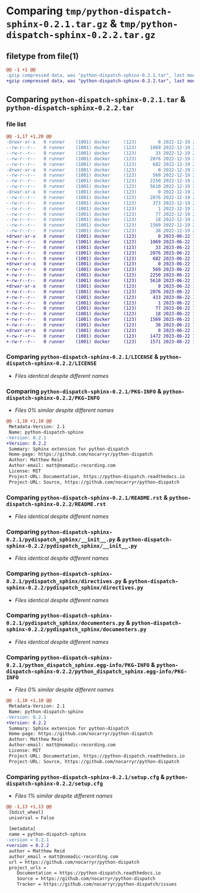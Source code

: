 # Comparing `tmp/python-dispatch-sphinx-0.2.1.tar.gz` & `tmp/python-dispatch-sphinx-0.2.2.tar.gz`

## filetype from file(1)

```diff
@@ -1 +1 @@
-gzip compressed data, was "python-dispatch-sphinx-0.2.1.tar", last modified: Mon Dec 19 20:20:45 2022, max compression
+gzip compressed data, was "python-dispatch-sphinx-0.2.2.tar", last modified: Thu Jun 22 16:52:11 2023, max compression
```

## Comparing `python-dispatch-sphinx-0.2.1.tar` & `python-dispatch-sphinx-0.2.2.tar`

### file list

```diff
@@ -1,17 +1,20 @@
-drwxr-xr-x   0 runner    (1001) docker     (123)        0 2022-12-19 20:20:45.032844 python-dispatch-sphinx-0.2.1/
--rw-r--r--   0 runner    (1001) docker     (123)     1069 2022-12-19 20:19:53.000000 python-dispatch-sphinx-0.2.1/LICENSE
--rw-r--r--   0 runner    (1001) docker     (123)       33 2022-12-19 20:19:53.000000 python-dispatch-sphinx-0.2.1/MANIFEST.in
--rw-r--r--   0 runner    (1001) docker     (123)     2076 2022-12-19 20:20:45.032844 python-dispatch-sphinx-0.2.1/PKG-INFO
--rw-r--r--   0 runner    (1001) docker     (123)      682 2022-12-19 20:19:53.000000 python-dispatch-sphinx-0.2.1/README.rst
-drwxr-xr-x   0 runner    (1001) docker     (123)        0 2022-12-19 20:20:45.032844 python-dispatch-sphinx-0.2.1/pydispatch_sphinx/
--rw-r--r--   0 runner    (1001) docker     (123)      569 2022-12-19 20:19:53.000000 python-dispatch-sphinx-0.2.1/pydispatch_sphinx/__init__.py
--rw-r--r--   0 runner    (1001) docker     (123)     2250 2022-12-19 20:19:53.000000 python-dispatch-sphinx-0.2.1/pydispatch_sphinx/directives.py
--rw-r--r--   0 runner    (1001) docker     (123)     5610 2022-12-19 20:19:53.000000 python-dispatch-sphinx-0.2.1/pydispatch_sphinx/documenters.py
-drwxr-xr-x   0 runner    (1001) docker     (123)        0 2022-12-19 20:20:45.032844 python-dispatch-sphinx-0.2.1/python_dispatch_sphinx.egg-info/
--rw-r--r--   0 runner    (1001) docker     (123)     2076 2022-12-19 20:20:45.000000 python-dispatch-sphinx-0.2.1/python_dispatch_sphinx.egg-info/PKG-INFO
--rw-r--r--   0 runner    (1001) docker     (123)      373 2022-12-19 20:20:45.000000 python-dispatch-sphinx-0.2.1/python_dispatch_sphinx.egg-info/SOURCES.txt
--rw-r--r--   0 runner    (1001) docker     (123)        1 2022-12-19 20:20:45.000000 python-dispatch-sphinx-0.2.1/python_dispatch_sphinx.egg-info/dependency_links.txt
--rw-r--r--   0 runner    (1001) docker     (123)       77 2022-12-19 20:20:45.000000 python-dispatch-sphinx-0.2.1/python_dispatch_sphinx.egg-info/requires.txt
--rw-r--r--   0 runner    (1001) docker     (123)       18 2022-12-19 20:20:45.000000 python-dispatch-sphinx-0.2.1/python_dispatch_sphinx.egg-info/top_level.txt
--rw-r--r--   0 runner    (1001) docker     (123)     1569 2022-12-19 20:20:45.032844 python-dispatch-sphinx-0.2.1/setup.cfg
--rw-r--r--   0 runner    (1001) docker     (123)       38 2022-12-19 20:19:53.000000 python-dispatch-sphinx-0.2.1/setup.py
+drwxr-xr-x   0 runner    (1001) docker     (123)        0 2023-06-22 16:52:11.277652 python-dispatch-sphinx-0.2.2/
+-rw-r--r--   0 runner    (1001) docker     (123)     1069 2023-06-22 16:52:04.000000 python-dispatch-sphinx-0.2.2/LICENSE
+-rw-r--r--   0 runner    (1001) docker     (123)       33 2023-06-22 16:52:04.000000 python-dispatch-sphinx-0.2.2/MANIFEST.in
+-rw-r--r--   0 runner    (1001) docker     (123)     2076 2023-06-22 16:52:11.277652 python-dispatch-sphinx-0.2.2/PKG-INFO
+-rw-r--r--   0 runner    (1001) docker     (123)      682 2023-06-22 16:52:04.000000 python-dispatch-sphinx-0.2.2/README.rst
+drwxr-xr-x   0 runner    (1001) docker     (123)        0 2023-06-22 16:52:11.277652 python-dispatch-sphinx-0.2.2/pydispatch_sphinx/
+-rw-r--r--   0 runner    (1001) docker     (123)      569 2023-06-22 16:52:04.000000 python-dispatch-sphinx-0.2.2/pydispatch_sphinx/__init__.py
+-rw-r--r--   0 runner    (1001) docker     (123)     2250 2023-06-22 16:52:04.000000 python-dispatch-sphinx-0.2.2/pydispatch_sphinx/directives.py
+-rw-r--r--   0 runner    (1001) docker     (123)     5610 2023-06-22 16:52:04.000000 python-dispatch-sphinx-0.2.2/pydispatch_sphinx/documenters.py
+drwxr-xr-x   0 runner    (1001) docker     (123)        0 2023-06-22 16:52:11.277652 python-dispatch-sphinx-0.2.2/python_dispatch_sphinx.egg-info/
+-rw-r--r--   0 runner    (1001) docker     (123)     2076 2023-06-22 16:52:11.000000 python-dispatch-sphinx-0.2.2/python_dispatch_sphinx.egg-info/PKG-INFO
+-rw-r--r--   0 runner    (1001) docker     (123)      433 2023-06-22 16:52:11.000000 python-dispatch-sphinx-0.2.2/python_dispatch_sphinx.egg-info/SOURCES.txt
+-rw-r--r--   0 runner    (1001) docker     (123)        1 2023-06-22 16:52:11.000000 python-dispatch-sphinx-0.2.2/python_dispatch_sphinx.egg-info/dependency_links.txt
+-rw-r--r--   0 runner    (1001) docker     (123)       77 2023-06-22 16:52:11.000000 python-dispatch-sphinx-0.2.2/python_dispatch_sphinx.egg-info/requires.txt
+-rw-r--r--   0 runner    (1001) docker     (123)       18 2023-06-22 16:52:11.000000 python-dispatch-sphinx-0.2.2/python_dispatch_sphinx.egg-info/top_level.txt
+-rw-r--r--   0 runner    (1001) docker     (123)     1569 2023-06-22 16:52:11.277652 python-dispatch-sphinx-0.2.2/setup.cfg
+-rw-r--r--   0 runner    (1001) docker     (123)       38 2023-06-22 16:52:04.000000 python-dispatch-sphinx-0.2.2/setup.py
+drwxr-xr-x   0 runner    (1001) docker     (123)        0 2023-06-22 16:52:11.277652 python-dispatch-sphinx-0.2.2/tests/
+-rw-r--r--   0 runner    (1001) docker     (123)     1472 2023-06-22 16:52:04.000000 python-dispatch-sphinx-0.2.2/tests/test_sphinx_events.py
+-rw-r--r--   0 runner    (1001) docker     (123)     1571 2023-06-22 16:52:04.000000 python-dispatch-sphinx-0.2.2/tests/test_sphinx_properties.py
```

### Comparing `python-dispatch-sphinx-0.2.1/LICENSE` & `python-dispatch-sphinx-0.2.2/LICENSE`

 * *Files identical despite different names*

### Comparing `python-dispatch-sphinx-0.2.1/PKG-INFO` & `python-dispatch-sphinx-0.2.2/PKG-INFO`

 * *Files 0% similar despite different names*

```diff
@@ -1,10 +1,10 @@
 Metadata-Version: 2.1
 Name: python-dispatch-sphinx
-Version: 0.2.1
+Version: 0.2.2
 Summary: Sphinx extension for python-dispatch
 Home-page: https://github.com/nocarryr/python-dispatch
 Author: Matthew Reid
 Author-email: matt@nomadic-recording.com
 License: MIT
 Project-URL: Documentation, https://python-dispatch.readthedocs.io
 Project-URL: Source, https://github.com/nocarryr/python-dispatch
```

### Comparing `python-dispatch-sphinx-0.2.1/README.rst` & `python-dispatch-sphinx-0.2.2/README.rst`

 * *Files identical despite different names*

### Comparing `python-dispatch-sphinx-0.2.1/pydispatch_sphinx/__init__.py` & `python-dispatch-sphinx-0.2.2/pydispatch_sphinx/__init__.py`

 * *Files identical despite different names*

### Comparing `python-dispatch-sphinx-0.2.1/pydispatch_sphinx/directives.py` & `python-dispatch-sphinx-0.2.2/pydispatch_sphinx/directives.py`

 * *Files identical despite different names*

### Comparing `python-dispatch-sphinx-0.2.1/pydispatch_sphinx/documenters.py` & `python-dispatch-sphinx-0.2.2/pydispatch_sphinx/documenters.py`

 * *Files identical despite different names*

### Comparing `python-dispatch-sphinx-0.2.1/python_dispatch_sphinx.egg-info/PKG-INFO` & `python-dispatch-sphinx-0.2.2/python_dispatch_sphinx.egg-info/PKG-INFO`

 * *Files 0% similar despite different names*

```diff
@@ -1,10 +1,10 @@
 Metadata-Version: 2.1
 Name: python-dispatch-sphinx
-Version: 0.2.1
+Version: 0.2.2
 Summary: Sphinx extension for python-dispatch
 Home-page: https://github.com/nocarryr/python-dispatch
 Author: Matthew Reid
 Author-email: matt@nomadic-recording.com
 License: MIT
 Project-URL: Documentation, https://python-dispatch.readthedocs.io
 Project-URL: Source, https://github.com/nocarryr/python-dispatch
```

### Comparing `python-dispatch-sphinx-0.2.1/setup.cfg` & `python-dispatch-sphinx-0.2.2/setup.cfg`

 * *Files 1% similar despite different names*

```diff
@@ -1,13 +1,13 @@
 [bdist_wheel]
 universal = False
 
 [metadata]
 name = python-dispatch-sphinx
-version = 0.2.1
+version = 0.2.2
 author = Matthew Reid
 author_email = matt@nomadic-recording.com
 url = https://github.com/nocarryr/python-dispatch
 project_urls = 
 	Documentation = https://python-dispatch.readthedocs.io
 	Source = https://github.com/nocarryr/python-dispatch
 	Tracker = https://github.com/nocarryr/python-dispatch/issues
```

